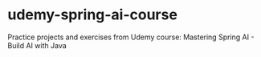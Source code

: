 # udemy-spring-ai-course
Practice projects and exercises from Udemy course: Mastering Spring AI - Build AI with Java
